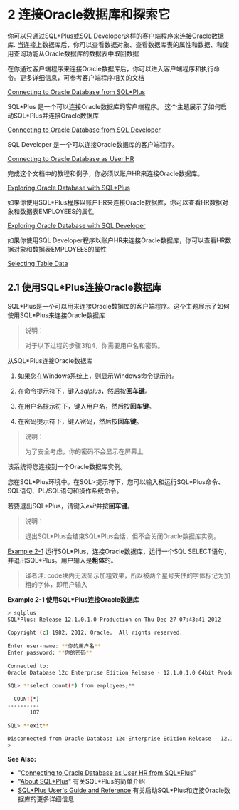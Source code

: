 # 2 连接Oracle数据库和探索它
你可以只通过SQL\*Plus或SQL Developer这样的客户端程序来连接Oracle数据库. 当连接上数据库后，你可以查看数据对象、查看数据库表的属性和数据、和使用查询功能从Oracle数据库的数据表中取回数据

在你通过客户端程序来连接Oracle数据库后，你可以进入客户端程序和执行命令。更多详细信息，可参考客户端程序相关的文档

[Connecting to Oracle Database from SQL\*Plus](https://docs.oracle.com/en/database/oracle/oracle-database/18/tdddg/connecting-exploring-database.html#GUID-F386B7FE-7FDD-4C49-B809-63A46D339473) 

SQL\*Plus 是一个可以连接Oracle数据库的客户端程序。 这个主题展示了如何启动SQL\*Plus并连接Oracle数据库

[Connecting to Oracle Database from SQL Developer](https://docs.oracle.com/en/database/oracle/oracle-database/18/tdddg/connecting-exploring-database.html#GUID-4EF62A6C-8CDA-470A-901E-C24D2A9A5245)

SQL Developer 是一个可以连接Oracle数据库的客户端程序。 

[Connecting to Oracle Database as User HR](https://docs.oracle.com/en/database/oracle/oracle-database/18/tdddg/connecting-exploring-database.html#GUID-E010ADBC-E264-4E5E-8F04-7F3D02CF95C8)

完成这个文档中的教程和例子，你必须以账户HR来连接Oracle数据库。

[Exploring Oracle Database with SQL*Plus](https://docs.oracle.com/en/database/oracle/oracle-database/18/tdddg/connecting-exploring-database.html#GUID-E1407FE1-B4A9-4402-A576-E98716F943DC)

如果你使用SQL\*Plus程序以账户HR来连接Oracle数据库，你可以查看HR数据对象和数据表EMPLOYEES的属性

[Exploring Oracle Database with SQL Developer](https://docs.oracle.com/en/database/oracle/oracle-database/18/tdddg/connecting-exploring-database.html#GUID-B38A7C64-DCE5-4A33-9DAD-27DB1E212EFD)

如果你使用SQL Developer程序以账户HR来连接Oracle数据库，你可以查看HR数据对象和数据表EMPLOYEES的属性

[Selecting Table Data](https://docs.oracle.com/en/database/oracle/oracle-database/18/tdddg/connecting-exploring-database.html#GUID-ECC91F84-8E75-42B9-B733-5CBE4D5717FD)

<!-- ## 2.1 Connecting to Oracle Database from SQL*Plus -->

## 2.1 使用SQL\*Plus连接Oracle数据库

<!-- SQL\*Plus is a client program from which you can access Oracle Database. This topic shows how to start SQL\*Plus and connect to Oracle Database. -->

SQL\*Plus是一个可以用来连接Oracle数据库的客户端程序。这个主题展示了如何使用SQL\*Plus来连接Oracle数据库

<!-- Note:
For steps 3 and 4 of the following procedure, you need a user name and password. -->

> 说明：
> 
> 对于以下过程的步骤3和4，你需要用户名和密码。

<!-- To connect to Oracle Database from SQL\*Plus: -->

从SQL\*Plus连接Oracle数据库

<!-- 1. If you are on a Windows system, display a Windows command prompt. -->

1. 如果您在Windows系统上，则显示Windows命令提示符。

<!-- 2. At the command prompt, type sqlplus and then press the key Enter. -->

2. 在命令提示符下，键入*sqlplus*，然后按**回车键**。

<!-- 3. At the user name prompt, type your user name and then press the key Enter. -->

3. 在用户名提示符下，键入用户名，然后按**回车键**。

<!-- 4. At the password prompt, type your password and then press the key Enter. -->

4. 在密码提示符下，键入密码，然后按**回车键**。

> 说明：
>
> 为了安全考虑，你的密码不会显示在屏幕上

<!-- The system connects you to an Oracle Database instance. -->

该系统将您连接到一个Oracle数据库实例。

<!-- You are in the SQL\*Plus environment. At the SQL> prompt, you can enter and run SQL*Plus commands, SQL statements, PL/SQL statements, and operating system commands. -->

您在SQL\*Plus环境中。在SQL>提示符下，您可以输入和运行SQL\*Plus命令、SQL语句、PL/SQL语句和操作系统命令。

<!-- To exit SQL\*Plus, type exit and press the key Enter. -->

若要退出SQL\*Plus，请键入*exit*并按**回车键**。

<!-- Note:
Exiting SQL\*Plus ends the SQL\*Plus session, but does not shut down the Oracle Database instance. -->

> 说明：
> 
> 退出SQL\*Plus会结束SQL\*Plus会话，但不会关闭Oracle数据库实例。

<!-- Example 2-1 starts SQL\*Plus, connects to Oracle Database, runs a SQL SELECT statement, and exits SQL\*Plus. User input is bold. -->

[Example 2-1](https://docs.oracle.com/en/database/oracle/oracle-database/18/tdddg/connecting-exploring-database.html#GUID-F386B7FE-7FDD-4C49-B809-63A46D339473__CEGHFHIG) 运行SQL\*Plus，连接Oracle数据库，运行一个SQL SELECT语句，并退出SQL*Plus。用户输入是**粗体**的。

> 译者注: code块内无法显示加粗效果，所以被两个星号夹住的字体标记为加粗的字体，即用户输入

**Example 2-1 使用SQL\*Plus连接Oracle数据库**
```bash
> sqlplus
SQL*Plus: Release 12.1.0.1.0 Production on Thu Dec 27 07:43:41 2012
 
Copyright (c) 1982, 2012, Oracle.  All rights reserved.
 
Enter user-name: **你的用户名**
Enter password: **你的密码**
 
Connected to:
Oracle Database 12c Enterprise Edition Release - 12.1.0.1.0 64bit Production
 
SQL> **select count(*) from employees;**
 
  COUNT(*)
----------
       107
 
SQL> **exit**
 
Disconnected from Oracle Database 12c Enterprise Edition Release - 12.1.0.1.0 64bit Production
> 
```
**See Also:**
- "[Connecting to Oracle Database as User HR from SQL\*Plus](https://docs.oracle.com/en/database/oracle/oracle-database/18/tdddg/connecting-exploring-database.html#GUID-3EBC7F86-1D6E-4E44-9D17-B3FCB69607CB)"
- "[About SQL\*Plus](https://docs.oracle.com/en/database/oracle/oracle-database/18/tdddg/two-day-developer-intro.html#GUID-C5ABE48D-C8D7-4BB7-AD66-406719AF6BFD)" 有关SQL\*Plus的简单介绍
- [SQL\*Plus User's Guide and Reference](https://www.oracle.com/pls/topic/lookup?ctx=en/database/oracle/oracle-database/18/tdddg&id=SQPUG002) 有关启动SQL\*Plus和连接Oracle数据库的更多详细信息